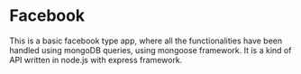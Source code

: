 # Facebook
This is a basic facebook type app, where all the functionalities have been handled using mongoDB queries, using mongoose framework. It is a kind of API written in node.js with express framework.
